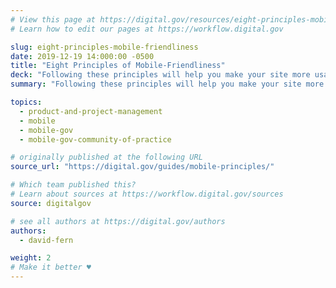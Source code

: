 ```yaml
---
# View this page at https://digital.gov/resources/eight-principles-mobilefriendliness
# Learn how to edit our pages at https://workflow.digital.gov

slug: eight-principles-mobile-friendliness
date: 2019-12-19 14:000:00 -0500
title: "Eight Principles of Mobile-Friendliness"
deck: "Following these principles will help you make your site more usable and user-friendly."
summary: "Following these principles will help you make your site more usable and user-friendly."

topics:
  - product-and-project-management
  - mobile
  - mobile-gov
  - mobile-gov-community-of-practice

# originally published at the following URL
source_url: "https://digital.gov/guides/mobile-principles/"

# Which team published this?
# Learn about sources at https://workflow.digital.gov/sources
source: digitalgov

# see all authors at https://digital.gov/authors
authors:
  - david-fern

weight: 2
# Make it better ♥
---
```

